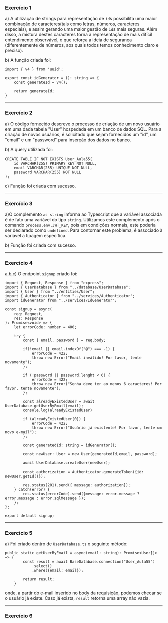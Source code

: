 ### Exercício 1
a) A utilização de strings para representação de `id`s possibilita uma maior combinação de caracteres(tais
como letras, números, caracteres especiais), e assim gerando uma maior gestão de `id`s mais seguras. Além disso, a mistura destes caracteres torna a representação de mais difícil entendimento observável, o que reforça a ideia de segurança (diferentemente de números, aos quais todos temos conhecimento claro e 
preciso).

b) A função criada foi:
```
import { v4 } from 'uuid';

export const idGenerator = (): string => {
    const generateId = v4(); 

    return generateId;
}
```

---
### Exercício 2
a) O código fornecido descreve o processo de criação de um novo usuário em uma dada tabela "User" hospedada
em um banco de dados SQL. Para a criação de novos usuários, é solicitado que sejam fornecidos um "id", um
"email" e um "password" para inserção dos dados no banco.

b) A query utilizada foi:
```
CREATE TABLE IF NOT EXISTS User_Aula55(
	id VARCHAR(255) PRIMARY KEY NOT NULL,
    email VARCHAR(255) UNIQUE NOT NULL,
    password VARCHAR(255) NOT NULL
);
```

c) Função foi criada com sucesso.

---
### Exercício 3
a)O complemento `as string` informa ao Typescript que a variável associada é de fato uma variável do tipo
`string`. Utilizamos este complemento após o comando `process.env.JWT_KEY`, pois em condições normais, este
poderia ser declarado como `undefined`. Para contornar este problema, é associado à variável a tipagem específica.

b) Função foi criada com sucesso.

---
### Exercício 4
a,b,c) O endpoint `signup` criado foi:
```
import { Request, Response } from "express";
import { UserDatabase } from "../database/UserDatabase";
import { User } from "../entities/User";
import { Authenticator } from "../services/Authenticator";
import idGenerator from "../services/IdGenerator";

const signup = async(
    req: Request,
    res: Response
): Promise<void> => {
    let errorCode: number = 400;

    try {
        const { email, password } = req.body;

        if(!email || email.indexOf("@") === -1) {
            errorCode = 422;
            throw new Error("Email inválido! Por favor, tente novamente");
        };

        if (!password || password.lenght < 6) {
            errorCode = 422;
            throw new Error("Senha deve ter ao menos 6 caracteres! Por favor, tente novamente");
        };

        const alreadyExistedUser = await UserDatabase.getUserByEmail(email);
        console.log(alreadyExistedUser)

        if (alreadyExistedUser[0]) {
            errorCode = 422;
            throw new Error("Usuário já existente! Por favor, tente um novo e-mail");
        };

        const generatedId: string = idGenerator();
        
        const newUser: User = new User(generatedId,email, password);

        await UserDatabase.createUser(newUser);

        const authorization = Authenticator.generateToken({id: newUser.getId()});

        res.status(201).send({ message: authorization});
    } catch(error) {
        res.status(errorCode).send({message: error.message ? error.message : error.sqlMessage });
    };
};

export default signup;
```

---
### Exercício 5
a) Foi criado dentro de `UserDatabase.ts` o seguinte método:
```
public static getUserByEmail = async(email: string): Promise<User[]> => {
        const result = await BaseDatabase.connection("User_Aula55")
            .select()
            .where({email: email});

        return result;
    }
```
onde, a partir do e-mail inserido no body da requisição, podemos checar se o usuário
já existe. Caso já exista, `result` retorna uma array não vazia.

---
### Exercício 6